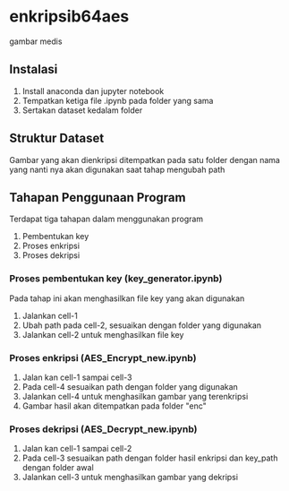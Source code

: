 # enkripsib64aes
gambar medis

## Instalasi
1. Install anaconda dan jupyter notebook
2. Tempatkan ketiga file .ipynb pada folder yang sama
3. Sertakan dataset kedalam folder

## Struktur Dataset
Gambar yang akan dienkripsi ditempatkan pada satu folder dengan nama yang nanti nya akan digunakan saat tahap mengubah path

## Tahapan Penggunaan Program
Terdapat tiga tahapan dalam menggunakan program
1. Pembentukan key 
2. Proses enkripsi
3. Proses dekripsi

### Proses pembentukan key (key_generator.ipynb)
Pada tahap ini akan menghasilkan file key yang akan digunakan
1. Jalankan cell-1
2. Ubah path pada cell-2, sesuaikan dengan folder yang digunakan
3. Jalankan cell-2 untuk menghasilkan file key

### Proses enkripsi (AES_Encrypt_new.ipynb)
1. Jalan kan cell-1 sampai cell-3
2. Pada cell-4 sesuaikan path dengan folder yang digunakan
3. Jalankan cell-4 untuk menghasilkan gambar yang terenkripsi
4. Gambar hasil akan ditempatkan pada folder "enc"

### Proses dekripsi (AES_Decrypt_new.ipynb)
1. Jalan kan cell-1 sampai cell-2
2. Pada cell-3 sesuaikan path dengan folder hasil enkripsi dan key_path dengan folder awal
3. Jalankan cell-3 untuk menghasilkan gambar yang dekripsi
